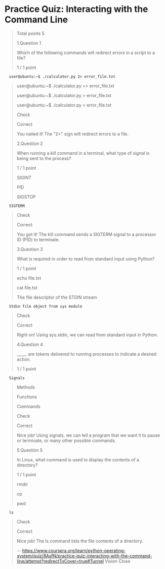 # Practice Quiz: Interacting with the Command Line
> 
> Total points 5
> 
>  1.Question 1
> 
> Which of the following commands will redirect errors in a script to a file?
> 
> 1 / 1 point 
> 

      user@ubuntu:~$ ./calculator.py 2> error_file.txt 
> 
>  user@ubuntu:~$ ./calculator.py >> error_file.txt 
> 
>  user@ubuntu:~$ ./calculator.py > error_file.txt 
> 
>  user@ubuntu:~$ ./calculator.py < error_file.txt 
> 
> Check
> 
> Correct
> 
> You nailed it! The "2>" sign will redirect errors to a file.
> 
>  2.Question 2
> 
> When running a kill command in a terminal, what type of signal is being sent to the process?
> 
> 1 / 1 point 
> 
>  SIGINT 
> 
>  PID 
> 
>  SIGSTOP 
> 

      SIGTERM 
> 
> Check
> 
> Correct
> 
> You got it! The kill command sends a SIGTERM signal to a processor ID (PID) to terminate.
> 
>  3.Question 3
> 
> What is required in order to read from standard input using Python?
> 
> 1 / 1 point 
> 
>  echo file.txt 
> 
>  cat file.txt 
> 
>  The file descriptor of the STDIN stream 
> 

      Stdin file object from sys module 
> 
> Check
> 
> Correct
> 
> Right on! Using sys.stdin, we can read from standard input in Python.
> 
>  4.Question 4
> 
> _____ are tokens delivered to running processes to indicate a desired action.
> 
> 1 / 1 point 
> 

      Signals 
> 
>  Methods 
> 
>  Functions 
> 
>  Commands 
> 
> Check
> 
> Correct
> 
> Nice job! Using signals, we can tell a program that we want it to pause or terminate, or many other possible commands.
> 
>  5.Question 5
> 
> In Linux, what command is used to display the contents of a directory?
> 
> 1 / 1 point 
> 
>  rmdir 
> 
>  cp 
> 
>  pwd 
> 

      ls 
> 
> Check
> 
> Correct
> 
> Nice job! The ls command lists the file contents of a directory.
>
> -- https://www.coursera.org/learn/python-operating-system/quiz/8AsfN/practice-quiz-interacting-with-the-command-line/attempt?redirectToCover=true#Tunnel Vision Close
